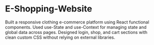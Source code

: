 # E-Shopping-Website
Built a responsive clothing e-commerce platform using React functional components. Used use-State and use-Context for managing state and global data across pages. Designed login, shop, and cart sections with clean custom CSS without relying on external libraries.
